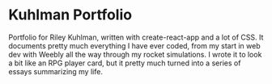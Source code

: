 # Kuhlman Portfolio

Portfolio for Riley Kuhlman, written with create-react-app and a lot of CSS. It documents pretty much everything I have ever coded, from my start in web dev with Weebly all the way through my rocket simulations. I wrote it to look a bit like an RPG player card, but it pretty much turned into a series of essays summarizing my life. 